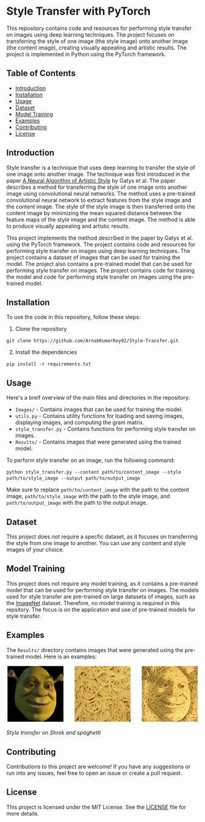 # Style Transfer with PyTorch

This repository contains code and resources for performing style transfer on images using deep learning techniques. The project focuses on transferring the style of one image (the style image) onto another image (the content image), creating visually appealing and artistic results. The project is implemented in Python using the PyTorch framework.

## Table of Contents

- [Introduction](#introduction)
- [Installation](#installation)
- [Usage](#usage)
- [Dataset](#dataset)
- [Model Training](#model-training)
- [Examples](#examples)
- [Contributing](#contributing)
- [License](#license)

## Introduction

Style transfer is a technique that uses deep learning to transfer the style of one image onto another image. The technique was first introduced in the paper [A Neural Algorithm of Artistic Style](https://arxiv.org/abs/1508.06576) by Gatys et al. The paper describes a method for transferring the style of one image onto another image using convolutional neural networks. The method uses a pre-trained convolutional neural network to extract features from the style image and the content image. The style of the style image is then transferred onto the content image by minimizing the mean squared distance between the feature maps of the style image and the content image. The method is able to produce visually appealing and artistic results.

This project implements the method described in the paper by Gatys et al. using the PyTorch framework. The project contains code and resources for performing style transfer on images using deep learning techniques. The project contains a dataset of images that can be used for training the model. The project also contains a pre-trained model that can be used for performing style transfer on images. The project contains code for training the model and code for performing style transfer on images using the pre-trained model.

## Installation

To use the code in this repository, follow these steps:

1. Clone the repository

```shell
git clone https://github.com/ArnabKumarRoy02/Style-Transfer.git
```

2. Install the dependencies

```shell
pip install -r requirements.txt
```

## Usage

Here's a breif overview of the main files and directories in the repository:

- `Images/` - Contains images that can be used for training the model.
- `utils.py` - Contains utility functions for loading and saving images, displaying images, and computing the gram matrix.
- `style_transfer.py` - Contains functions for performing style transfer on images.
- `Results/` - Contains images that were generated using the trained model.

To perform style transfer on an image, run the following command:

```shell
python style_transfer.py --content path/to/content_image --style path/to/style_image --output path/to/output_image
```

Make sure to replace `path/to/content_image` with the path to the content image, `path/to/style_image` with the path to the style image, and `path/to/output_image` with the path to the output image.

## Dataset

This project does not require a specfic dataset, as it focuses on transferring the style from one image to another. You can use any content and style images of your choice.

## Model Training

This project does not require any model training, as it contains a pre-trained model that can be used for performing style transfer on images. The models used for style transfer are pre-trained on large datasets of images, such as the [ImageNet](https://www.image-net.org/update-mar-11-2021.php) dataset. Therefore, no model training is required in this repsitory. The focus is on the application and use of pre-trained models for style transfer.

## Examples

The `Results/` directory contains images that were generated using the pre-trained model. Here is an examples:

![ScreenShot](/Results/shrek_spagetti.jpg)
<p align-content="center">
    <em>Style transfer on Shrek and spaghetti</em>
</p>

## Contributing

Contributions to this project are welcome! If you have any suggestions or run into any issues, feel free to open an issue or create a pull request.

## License

This project is licensed under the MIT License. See the [LICENSE](LICENSE) file for more details.
